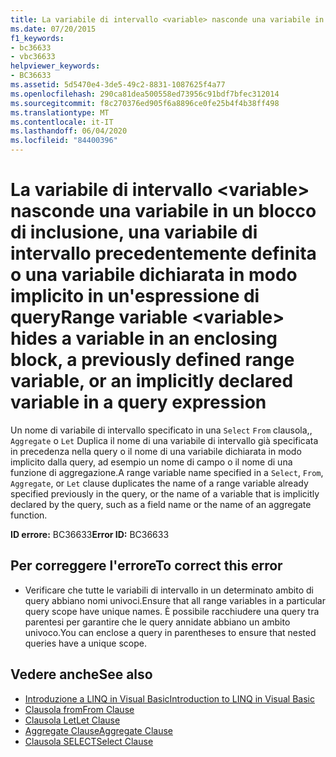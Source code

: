 ```yaml
---
title: La variabile di intervallo <variable> nasconde una variabile in un blocco di inclusione, una variabile di intervallo precedentemente definita o una variabile dichiarata in modo implicito in un'espressione di query
ms.date: 07/20/2015
f1_keywords:
- bc36633
- vbc36633
helpviewer_keywords:
- BC36633
ms.assetid: 5d5470e4-3de5-49c2-8831-1087625f4a77
ms.openlocfilehash: 290ca81dea500558ed73956c91bdf7bfec312014
ms.sourcegitcommit: f8c270376ed905f6a8896ce0fe25b4f4b38ff498
ms.translationtype: MT
ms.contentlocale: it-IT
ms.lasthandoff: 06/04/2020
ms.locfileid: "84400396"
---
```

# <a name="range-variable-variable-hides-a-variable-in-an-enclosing-block-a-previously-defined-range-variable-or-an-implicitly-declared-variable-in-a-query-expression"></a><span data-ttu-id="0d70c-102">La variabile di intervallo \<variable> nasconde una variabile in un blocco di inclusione, una variabile di intervallo precedentemente definita o una variabile dichiarata in modo implicito in un'espressione di query</span><span class="sxs-lookup"><span data-stu-id="0d70c-102">Range variable \<variable> hides a variable in an enclosing block, a previously defined range variable, or an implicitly declared variable in a query expression</span></span>
<span data-ttu-id="0d70c-103">Un nome di variabile di intervallo specificato in una `Select` `From` clausola,, `Aggregate` o `Let` Duplica il nome di una variabile di intervallo già specificata in precedenza nella query o il nome di una variabile dichiarata in modo implicito dalla query, ad esempio un nome di campo o il nome di una funzione di aggregazione.</span><span class="sxs-lookup"><span data-stu-id="0d70c-103">A range variable name specified in a `Select`, `From`, `Aggregate`, or `Let` clause duplicates the name of a range variable already specified previously in the query, or the name of a variable that is implicitly declared by the query, such as a field name or the name of an aggregate function.</span></span>  
  
 <span data-ttu-id="0d70c-104">**ID errore:** BC36633</span><span class="sxs-lookup"><span data-stu-id="0d70c-104">**Error ID:** BC36633</span></span>  
  
## <a name="to-correct-this-error"></a><span data-ttu-id="0d70c-105">Per correggere l'errore</span><span class="sxs-lookup"><span data-stu-id="0d70c-105">To correct this error</span></span>  
  
- <span data-ttu-id="0d70c-106">Verificare che tutte le variabili di intervallo in un determinato ambito di query abbiano nomi univoci.</span><span class="sxs-lookup"><span data-stu-id="0d70c-106">Ensure that all range variables in a particular query scope have unique names.</span></span> <span data-ttu-id="0d70c-107">È possibile racchiudere una query tra parentesi per garantire che le query annidate abbiano un ambito univoco.</span><span class="sxs-lookup"><span data-stu-id="0d70c-107">You can enclose a query in parentheses to ensure that nested queries have a unique scope.</span></span>  
  
## <a name="see-also"></a><span data-ttu-id="0d70c-108">Vedere anche</span><span class="sxs-lookup"><span data-stu-id="0d70c-108">See also</span></span>

- [<span data-ttu-id="0d70c-109">Introduzione a LINQ in Visual Basic</span><span class="sxs-lookup"><span data-stu-id="0d70c-109">Introduction to LINQ in Visual Basic</span></span>](../../programming-guide/language-features/linq/introduction-to-linq.md)
- [<span data-ttu-id="0d70c-110">Clausola from</span><span class="sxs-lookup"><span data-stu-id="0d70c-110">From Clause</span></span>](../queries/from-clause.md)
- [<span data-ttu-id="0d70c-111">Clausola Let</span><span class="sxs-lookup"><span data-stu-id="0d70c-111">Let Clause</span></span>](../queries/let-clause.md)
- [<span data-ttu-id="0d70c-112">Aggregate Clause</span><span class="sxs-lookup"><span data-stu-id="0d70c-112">Aggregate Clause</span></span>](../queries/aggregate-clause.md)
- [<span data-ttu-id="0d70c-113">Clausola SELECT</span><span class="sxs-lookup"><span data-stu-id="0d70c-113">Select Clause</span></span>](../queries/select-clause.md)
